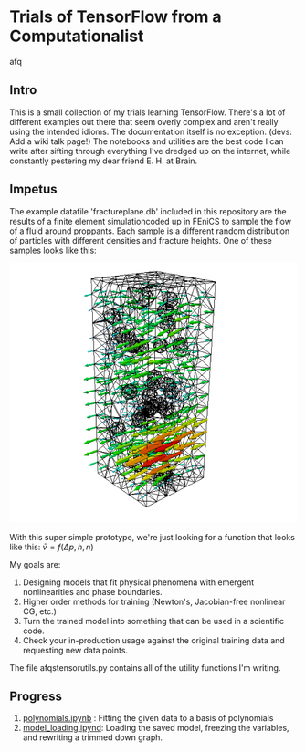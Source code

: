 # Trials of TensorFlow from a Computationalist
afq

## Intro
This is a small collection of my trials learning TensorFlow. There's a lot of different examples out there that seem overly complex and aren't really using the intended idioms. The documentation itself is no exception. (devs: Add a wiki talk page!) The notebooks and utilities are the best code I can write after sifting through everything I've dredged up on the internet, while constantly pestering my dear friend E. H. at Brain.

## Impetus

The example datafile 'fractureplane.db' included in this repository are the results of a finite element simulationcoded up in FEniCS to sample the flow of a fluid around proppants. Each sample is a different random distribution of particles with different densities and fracture heights. One of these samples looks like this:

![Flow in a fracture around proppants](images/flowfield.png)

With this super simple prototype, we're just looking for a function that looks like this:
$\bar{v} = f(\Delta p,h,n)$

My goals are:

1. Designing models that fit physical phenomena with emergent nonlinearities and phase boundaries.
2. Higher order methods for training (Newton's, Jacobian-free nonlinear CG, etc.)
3. Turn the trained model into something that can be used in a scientific code.
4. Check your in-production usage against the original training data and requesting new data points.

The file afqstensorutils.py contains all of the utility functions I'm writing.

## Progress

1. [polynomials.ipynb](polynomials.ipynb) : Fitting the given data to a basis of polynomials
2. [model_loading.ipynd](model_loading.ipynb): Loading the saved model, freezing the variables, and rewriting a trimmed down graph.
